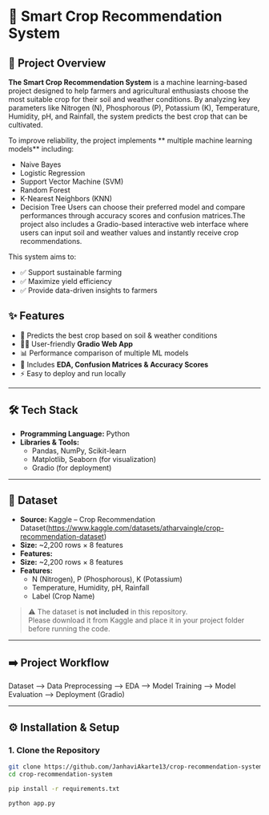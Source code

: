 # 🌿 Smart Crop Recommendation System   <!-- H1 -->

## 📌 Project Overview                  <!-- H2 -->

**The Smart Crop Recommendation System** is a machine learning-based project designed to help farmers and agricultural enthusiasts choose the most suitable crop for their soil and weather conditions. By analyzing key parameters like Nitrogen (N), Phosphorous (P), Potassium (K), Temperature, Humidity, pH, and Rainfall, the system predicts the best crop that can be cultivated.

To improve reliability, the project implements ** multiple machine learning models** including:
  - Naive Bayes
  - Logistic Regression
  - Support Vector Machine (SVM)
  - Random Forest
  - K-Nearest Neighbors (KNN)
  - Decision Tree
Users can choose their preferred model and compare performances through accuracy scores and confusion matrices.The project also includes a Gradio-based interactive web interface where users can input soil and weather values and instantly receive crop recommendations.

This system aims to:  
- ✅ Support sustainable farming  
- ✅ Maximize yield efficiency  
- ✅ Provide data-driven insights to farmers  


## ✨ Features  
- 🌱 Predicts the best crop based on soil & weather conditions  
- 🧑‍🌾 User-friendly **Gradio Web App**  
- 📊 Performance comparison of multiple ML models  
- 🔎 Includes **EDA, Confusion Matrices & Accuracy Scores**  
- ⚡ Easy to deploy and run locally  

---

## 🛠 Tech Stack  
- **Programming Language:** Python  
- **Libraries & Tools:**  
  - Pandas, NumPy, Scikit-learn  
  - Matplotlib, Seaborn (for visualization)  
  - Gradio (for deployment)  

---

## 📂 Dataset  
- **Source:** Kaggle – Crop Recommendation Dataset(https://www.kaggle.com/datasets/atharvaingle/crop-recommendation-dataset)  
- **Size:** ~2,200 rows × 8 features  
- **Features:**  
- **Size:** ~2,200 rows × 8 features  
- **Features:**  
  - N (Nitrogen), P (Phosphorous), K (Potassium)  
  - Temperature, Humidity, pH, Rainfall  
  - Label (Crop Name)  

> ⚠️ The dataset is **not included** in this repository.  
> Please download it from Kaggle and place it in your project folder before running the code.  

---


## ➡️ Project Workflow

Dataset --> Data Preprocessing --> EDA --> Model Training --> Model Evaluation --> Deployment (Gradio)

---

## ⚙️ Installation & Setup

### 1. Clone the Repository
```bash
git clone https://github.com/JanhaviAkarte13/crop-recommendation-system.git
cd crop-recommendation-system

pip install -r requirements.txt

python app.py


















